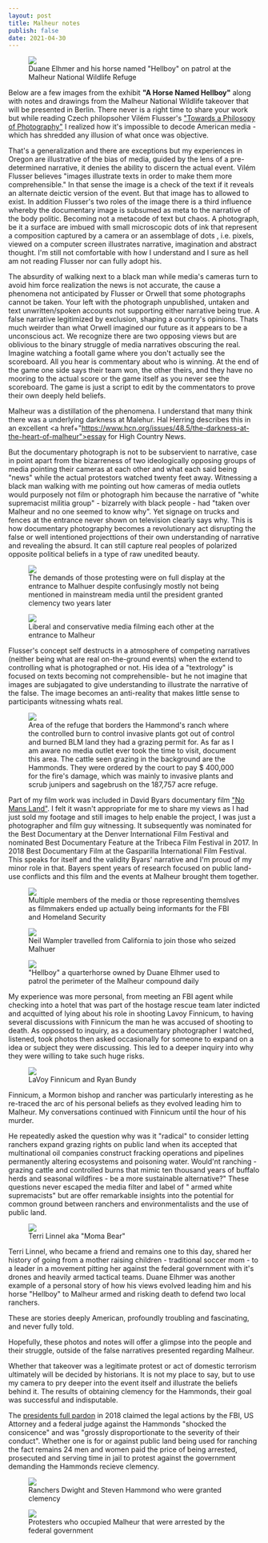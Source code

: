 ```yaml
---
layout: post
title: Malheur notes
publish: false
date: 2021-04-30  
---
```


<figure>
<img src="https://jonkalev.s3-us-west-2.amazonaws.com/DSCF3957-Malheur-Hellboy-dip.jpg">
<figcaption> Duane Elhmer and his horse named "Hellboy" on patrol at the Malheur National Wildlife Refuge</figcaption>
</figure>

Below are a few images from the exhibit <strong>"A Horse Named Hellboy"</strong> along with notes and drawings from the Malheur National Wildlife takeover that will be presented in Berlin.
There never is a right time to share your work but while reading Czech philopsoher Vilém Flusser's <a href="https://www.press.uchicago.edu/ucp/books/book/distributed/T/bo3535843.html">"Towards a Philosopy of Photography"</a> I realized how it's impossible to decode American media - which has shredded any illusion of what once was objective.

 That's a generalization and there are exceptions but my experiences in Oregon are illustrative of the bias of media, guided by the lens of a pre-determined narrative, it denies the ability to discern the actual event.
 Vilém Flusser believes "images illustrate texts in order to make them more comprehensible."
 In that sense the image is a check of the text if it reveals an alternate deictic version of the event. But that image has to allowed to exist.
 In addition Flusser's two roles of the image there is a third influence whereby the documentary image is subsumed as meta to the narrative of the body politic. Becoming not a metacode of text but chaos. 
 A photograph, be it a surface are imbued with small microscopic dots of ink that represent a composition captured by a camera or an assemblage of dots , i.e. pixels, viewed on a computer screen illustrates narrative, imagination and abstract thought.
 I'm still not comfortable with how I understand and I sure as hell am not reading Flusser nor can fully adopt his. 
 
 
 The absurdity of walking next to a black man while media's cameras turn to avoid him force realization the news is not accurate, the cause a phenomena not anticipated by Flusser or Orwell that some photographs cannot be taken. Your left with the photograph unpublished, untaken and text unwritten/spoken accounts not supporting either narrative being true. A false narrative legitimized by exclusion, shaping a country's opinions. Thats much weirder than what Orwell imagined our future as it appears to be a unconscious act. We recognize there are two opposing views but are oblivious to the binary struggle of media narratives obscuring the real. Imagine watching a footall game where you don't actually see the scoreboard. All you hear is commentary about who is winning. At the end of the game one side says their team won, the other theirs, and they have no mooring to the actual score or the game itself as you never see the scoreboard. The game is just a script to edit by the commentators to prove their own deeply held beliefs. 
 
Malheur was a distillation of the phenomena. I understand that many think there was a underlying darkness at Malehur. Hal Herring describes this in an excellent <a href+"https://www.hcn.org/issues/48.5/the-darkness-at-the-heart-of-malheur">essay for High Country News</a>.

 But the documentary photograph is not to be subservient to narrative, case in point apart from the bizarreness of two ideologically opposing groups of media pointing their cameras at each other and what each said being "news" while the actual  protestors watched twenty feet away. Witnessing a black man walking with me pointing out how cameras of media outlets would purposely not film or photograph him because the narrative of "white supremacist militia group" - bizarrely with black people - had "taken over Malheur and no one seemed to know why". Yet signage on trucks and fences at the entrance never shown on television clearly says why.
 This is how documentary photography becomes a revolutionary act disrupting the false or well intentioned projecttions of their own understanding of narrative and revealing the absurd.
 It can still capture real peoples of polarized opposite political beliefs in a type of raw unedited beauty.

   <figure>
<img src="https://jonkalev.s3-us-west-2.amazonaws.com/DSCF3923-Malheur_02.jpg">
 <figcaption>The demands of those protesting were on full display at the entrance to Malhuer despite confusingly mostly not being mentioned in mainstream media until the president granted clemency two years later </figcaption>
 
</figure>

<figure>
 <img src="https://jonkalev.s3-us-west-2.amazonaws.com/malheur_13.jpg">
 <figcaption>Liberal and conservative media filming each other at the entrance to Malheur 
</figcaption>
</figure>

 Flusser's concept self destructs in a atmosphere of competing narratives (neither being what are real on-the-ground events) when the extend to controlling what is photographed or not. His idea of a "textrology" is focused on texts becoming not comprehensible- but he not imagine that images are subjagated to give understanding to illustrate the narrative of the false. 
 The image becomes an anti-reality that makes little sense to participants witnessing whats real. 
 
 <figure>
<img src="https://jonkalev.s3-us-west-2.amazonaws.com/DSCF4057-Malheur_HammondCows.jpg">
 <figcaption> Area of the refuge that borders the Hammond's ranch where the controlled burn to control invasive plants got out of control and burned BLM land they had a grazing permit for. As far as I am aware no media outlet ever took the time to visit, document this area. The cattle seen grazing in the background are the Hammonds. They were ordered by the court to pay $ 400,000 for the fire's damage, which was mainly to invasive plants and scrub junipers and sagebrush on the 187,757 acre refuge.  </figcaption>
</figure>
     
 <p>
Part of my film work was included in David Byars documentary film <a href="https://www.amazon.com/No-Mans-Land-Steve-Grasty/dp/B075RS7ZCY">"No Mans Land"</a>. I felt it wasn't appropriate for me to share my views as I had just sold my footage and still images to help enable the project, I was just a photographer and film guy witnessing.
 It subsequently was nominated for the Best Documentary at the Denver International Film Festival and nominated Best Documentary Feature at the Tribeca Film Festival in 2017. In 2018 Best Documentary Film at the Gasparilla International Film Festival.
 This speaks for itself and the validity Byars' narrative and I'm proud of my minor role in that.
 Bayers spent years of research focused on public land-use conflicts and this film and the events at Malheur brought them together.

<p>
<figure>
<img src="https://jonkalev.s3-us-west-2.amazonaws.com/20200113_malheur-01.jpg">
<figcaption>Multiple members of the media or those representing themslves as filmmakers ended up actually being informants for the FBI and Homeland Security</figcaption>
</figure>
 <figure>
 <img src="https://jonkalev.s3-us-west-2.amazonaws.com/malheur_12.jpg">
 <figcaption>Neil Wampler travelled from California to join those who seized Malhuer</figcaption>
</figure>
<figure>
<img src="https://jonkalev.s3-us-west-2.amazonaws.com/DSCF3982-Malhuer-Hellboy-dip2.jpg">
<figcaption> "Hellboy" a quarterhorse owned by Duane Elhmer used to patrol the perimeter of the Malheur compound daily</figcaption>
</figure>

<p>

My experience was more personal, from meeting an FBI agent while checking into a hotel that was part of the hostage rescue team later indicted and acquitted of lying about his role in shooting Lavoy Finnicum, to having several discussions with Finnicum the man he was accused of shooting to death. As oppossed to inquiry, as a documentary photographer I watched, listened, took photos then asked occasionally for someone to expand on a idea or subject they were discussing. This led to a deeper inquiry into why they were willing to take such huge risks.
<p>
 <figure>
<img src="https://jonkalev.s3-us-west-2.amazonaws.com/Malheur_Lavoy3.jpg">
 <figcaption>LaVoy Finnicum and Ryan Bundy</figcaption>
</figure> 
 <p>
Finnicum, a Mormon bishop and rancher was particularly interesting as he re-traced the arc of his personal beliefs as they evolved leading him to Malheur. My conversations continued with Finnicum until the hour of his murder. 
  
He repeatedly asked the question why was it "radical" to consider letting ranchers expand grazing rights on public land when its accepted that multinational oil companies construct fracking operations and pipelines permanently altering ecosystems and poisoning water. Would'nt ranching - grazing cattle and controlled burns that mimic ten thousand years of buffalo herds and seasonal wildfires - be a more sustainable alternative?" These questions never escaped the media filter and label of " armed white supremacists" but are offer remarkable insights into the potential for common ground between ranchers and environmentalists and the use of public land.
  <p>
<figure>
<img src="https://jonkalev.s3-us-west-2.amazonaws.com/Malheur_Terri.jpg">
<figcaption>Terri Linnel aka "Moma Bear"</figcaption>
</figure>
   <p>
Terri Linnel, who became a friend and remains one to this day, shared her history of going from a mother raising children - traditional soccer mom - to a leader in a movement pitting her against the federal government with it's drones and heavily armed tactical teams.
Duane Elhmer was another example of a personal story of how his views evolved leading him and his horse "Hellboy" to Malheur armed and risking death to defend two local ranchers. 

These are stories deeply American, profoundly troubling and fascinating, and never fully told. 

Hopefully, these photos and notes will offer a glimpse into the people and their struggle, outside of the false narratives presented regarding Malheur. 
<p>Whether that takeover was a legitimate protest or act of domestic terrorism ultimately will be decided by historians. It is not my place to say, but to use my camera to pry deeper into the event itself and illustrate the beliefs behind it. The results of obtaining clemency for the Hammonds, their goal was successful and indisputable. 
 <p>
 The <a href="https://www.whitehouse.gov/briefings-statements/statement-press-secretary-regarding-executive-clemency-dwight-steven-hammond/">  presidents full pardon</a> in 2018 claimed the legal actions by the FBI, US Attorney and a federal judge against the Hammonds "shocked the consicence" and was "grossly disproportionate to the severity of their conduct". 
 Whether one is for or against public land being used for ranching the fact remains 24 men and women paid the price of being arrested, prosecuted and serving time in jail to protest against the government demanding the Hammonds recieve clemency.
 




<figure>
<img src="https://jonkalev.s3-us-west-2.amazonaws.com/Malheur_Hammonds.jpg">
<figcaption>Ranchers Dwight and Steven Hammond who were granted clemency</figcaption>
</figure>
<figure>
<img src="https://jonkalev.s3-us-west-2.amazonaws.com/malheur_15.jpg">
<figcaption>Protesters who occupied Malheur that were arrested by the federal government</figcaption>
</figure>
